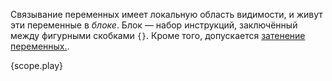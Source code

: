 Связывание переменных имеет локальную область видимости, и живут эти переменные в *блоке*.
Блок — набор инструкций, заключённый между фигурными скобками `{}`. 
Кроме того, допускается [затенение переменных.][variable-shadow].

{scope.play}

[variable-shadow]: https://en.wikipedia.org/wiki/Variable_shadowing
